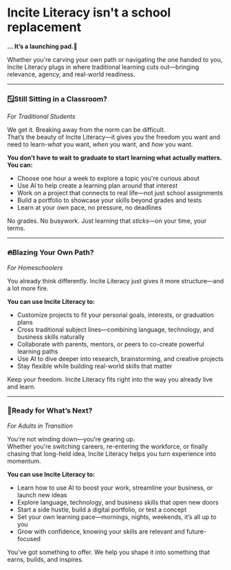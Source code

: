 # Incite Literacy isn't a school replacement
**… It’s a launching pad.🚀**


Whether you're carving your own path or navigating the one handed to you, Incite Literacy plugs in where traditional learning cuts out—bringing relevance, agency, and real-world readiness.
<!-- toc -->

---

### 🪟Still Sitting in a Classroom?   
*For Traditional Students*

We get it. Breaking away from the norm can be difficult.  
That’s the beauty of Incite Literacy—it gives you the freedom you want and need to learn-*what* you want, *when* you want, and *how* you want.

**You don’t have to wait to graduate to start learning what actually matters. You can:**

- Choose one hour a week to explore a topic you're curious about  
- Use AI to help create a learning plan around that interest  
- Work on a project that connects to real life—not just school assignments  
- Build a portfolio to showcase your skills beyond grades and tests  
- Learn at your own pace, no pressure, no deadlines  

No grades. No busywork. Just learning that *sticks*—on your time, your terms.

---

### 🔥Blazing Your Own Path?   
*For Homeschoolers*

You already think differently.
Incite Literacy just gives it more structure—and a lot more fire.

**You can use Incite Literacy to:**

- Customize projects to fit your personal goals, interests, or graduation plans  
- Cross traditional subject lines—combining language, technology, and business skills naturally 
- Collaborate with parents, mentors, or peers to co-create powerful learning paths  
- Use AI to dive deeper into research, brainstorming, and creative projects  
- Stay flexible while building real-world skills that matter

Keep your freedom. Incite Literacy fits right into the way you already live and learn.

---

### 🧭Ready for What’s Next?   
*For Adults in Transition*

You’re not winding down—you’re gearing up.  
Whether you're switching careers, re-entering the workforce, or finally chasing that long-held idea, Incite Literacy helps you turn experience into momentum.

**You can use Incite Literacy to:**

- Learn how to use AI to boost your work, streamline your business, or launch new ideas  
- Explore language, technology, and business skills that open new doors  
- Start a side hustle, build a digital portfolio, or test a concept  
- Set your own learning pace—mornings, nights, weekends, it’s all up to you  
- Grow with confidence, knowing your skills are relevant and future-focused  

You’ve got something to offer. We help you shape it into something that earns, builds, and inspires.